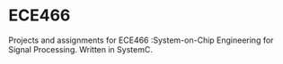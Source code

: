 # ECE466
Projects and assignments for ECE466 :System-on-Chip Engineering for Signal Processing.
Written in SystemC.
